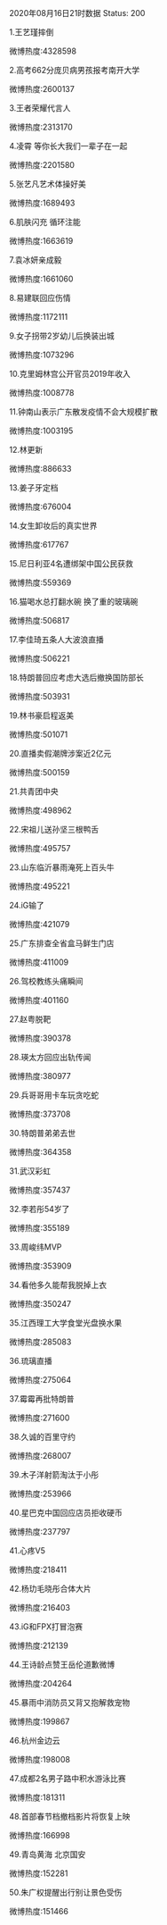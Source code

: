 2020年08月16日21时数据
Status: 200

1.王艺瑾摔倒

微博热度:4328598

2.高考662分庞贝病男孩报考南开大学

微博热度:2600137

3.王者荣耀代言人

微博热度:2313170

4.凌霄 等你长大我们一辈子在一起

微博热度:2201580

5.张艺凡艺术体操好美

微博热度:1689493

6.肌肤闪充 循环注能

微博热度:1663619

7.袁冰妍亲成毅

微博热度:1661060

8.易建联回应伤情

微博热度:1172111

9.女子拐带2岁幼儿后换装出城

微博热度:1073296

10.克里姆林宫公开官员2019年收入

微博热度:1008778

11.钟南山表示广东散发疫情不会大规模扩散

微博热度:1003195

12.林更新

微博热度:886633

13.姜子牙定档

微博热度:676004

14.女生卸妆后的真实世界

微博热度:617767

15.尼日利亚4名遭绑架中国公民获救

微博热度:559369

16.猫喝水总打翻水碗 换了重的玻璃碗

微博热度:506817

17.李佳琦五条人大波浪直播

微博热度:506221

18.特朗普回应考虑大选后撤换国防部长

微博热度:503931

19.林书豪启程返美

微博热度:501071

20.直播卖假潮牌涉案近2亿元

微博热度:500159

21.共青团中央

微博热度:498962

22.宋祖儿送孙坚三根鸭舌

微博热度:495757

23.山东临沂暴雨淹死上百头牛

微博热度:495221

24.iG输了

微博热度:421079

25.广东排查全省盒马鲜生门店

微博热度:411009

26.驾校教练头痛瞬间

微博热度:401160

27.赵粤脱靶

微博热度:390378

28.瑛太方回应出轨传闻

微博热度:380977

29.兵哥哥用卡车玩贪吃蛇

微博热度:373708

30.特朗普弟弟去世

微博热度:364358

31.武汉彩虹

微博热度:357437

32.李若彤54岁了

微博热度:355189

33.周峻纬MVP

微博热度:353909

34.看他多久能帮我脱掉上衣

微博热度:350247

35.江西理工大学食堂光盘换水果

微博热度:285083

36.琉璃直播

微博热度:275064

37.霉霉再批特朗普

微博热度:271600

38.久诚的百里守约

微博热度:268007

39.木子洋射箭淘汰于小彤

微博热度:253966

40.星巴克中国回应店员拒收硬币

微博热度:237797

41.心疼V5

微博热度:218411

42.杨玏毛晓彤合体大片

微博热度:216403

43.iG和FPX打冒泡赛

微博热度:212139

44.王诗龄点赞王岳伦道歉微博

微博热度:204264

45.暴雨中消防员又背又抱解救宠物

微博热度:199867

46.杭州金边云

微博热度:198008

47.成都2名男子路中积水游泳比赛

微博热度:181311

48.首部春节档撤档影片将恢复上映

微博热度:166998

49.青岛黄海 北京国安

微博热度:152281

50.朱广权提醒出行别让景色受伤

微博热度:151466

